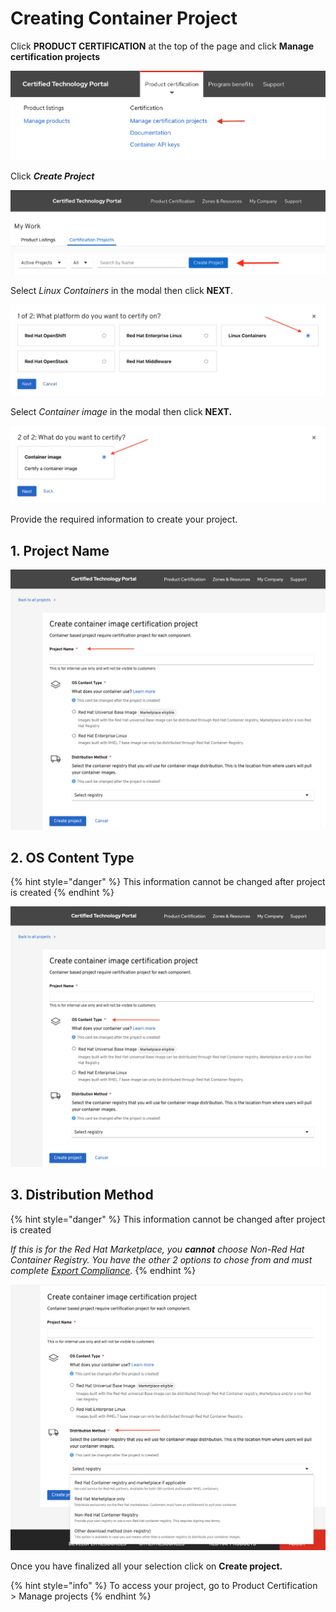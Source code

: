 # Creating Container Project

Click **PRODUCT CERTIFICATION** at the top of the page and click **Manage certification projects**

![](<../../.gitbook/assets/Screen Shot 2022-01-25 at 10.24.43 AM.png>)

Click _**Create Project**_&#x20;

![](../../.gitbook/assets/screen-shot-2021-04-26-at-3.31.41-pm.png)

Select _Linux Containers_ in the modal then click **NEXT**.

![](../../.gitbook/assets/screen-shot-2021-07-07-at-10.54.33-am.png)

Select _Container image_ in the modal then click **NEXT.**‌

![](../../.gitbook/assets/screen-shot-2021-07-07-at-10.55.24-am.png)

Provide the required information to create your project.

## 1. Project Name

![](../../.gitbook/assets/screen-shot-2021-06-30-at-2.51.58-pm-copy.png)

## 2. OS Content Type

{% hint style="danger" %}
This information cannot be changed after project is created
{% endhint %}

![](../../.gitbook/assets/screen-shot-2021-06-30-at-2.51.58-pm-copy-2.png)

## 3. Distribution Method

{% hint style="danger" %}
This information cannot be changed after project is created

_If this is for the Red Hat Marketplace, you **cannot** choose Non-Red Hat Container Registry. You have the other 2 options to chose from and must complete_ [_Export Compliance_](https://redhat-connect.gitbook.io/red-hat-partner-connect-general-guide/initial-onboarding/export-compliance)_._&#x20;
{% endhint %}

![](../../.gitbook/assets/screen-shot-2021-06-30-at-2.59.15-pm.png)

Once you have finalized all your selection click on **Create project.**

{% hint style="info" %}
To access your project, go to Product Certification > Manage projects&#x20;
{% endhint %}

